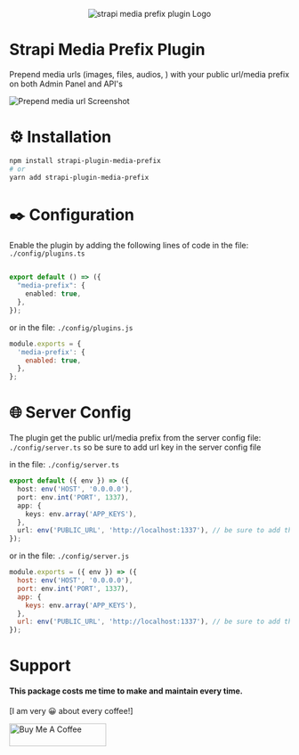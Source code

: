 <p align="center">
  <img src="https://github.com/kirwako/strapi-plugin-media-prefix/blob/main/screenshots/logo.svg" alt="strapi media prefix plugin Logo">
</p>

# Strapi Media Prefix Plugin
Prepend media urls (images, files, audios, ) with your public url/media prefix on both Admin Panel and API's

![Prepend media url Screenshot](https://github.com/kirwako/strapi-plugin-media-prefix/blob/main/screenshots/screenshot-1.jpg)

# ⚙️ Installation

```bash
npm install strapi-plugin-media-prefix
# or
yarn add strapi-plugin-media-prefix
```

# ✒️ Configuration

Enable the plugin by adding the following lines of code in the file: `./config/plugins.ts`

```ts

export default () => ({
  "media-prefix": {
    enabled: true,
  },
});

```

or in the file: `./config/plugins.js`

```js
module.exports = {
  'media-prefix': {
    enabled: true,
  },
};
```

# 🌐 Server Config

The plugin get the public url/media prefix from the server config file: `./config/server.ts`
so be sure to add url key in the server config file

in the file: `./config/server.ts`
```ts
export default ({ env }) => ({
  host: env('HOST', '0.0.0.0'),
  port: env.int('PORT', 1337),
  app: {
    keys: env.array('APP_KEYS'),
  },
  url: env('PUBLIC_URL', 'http://localhost:1337'), // be sure to add this line
});

```

or in the file: `./config/server.js`

```js
module.exports = ({ env }) => ({
  host: env('HOST', '0.0.0.0'),
  port: env.int('PORT', 1337),
  app: {
	keys: env.array('APP_KEYS'),
  },
  url: env('PUBLIC_URL', 'http://localhost:1337'), // be sure to add this line
});
```

# Support
#### This package costs me time to make and maintain every time.
[I am very 😀 about every coffee!]

<a href="https://www.buymeacoffee.com/imranbaali" target="_blank"><img src="https://cdn.buymeacoffee.com/buttons/v2/default-yellow.png" alt="Buy Me A Coffee" height="41" width="174"></a>
